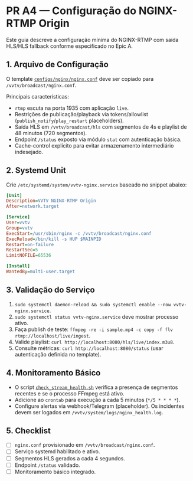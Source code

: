 # PR A4 — Configuração do NGINX-RTMP Origin

Este guia descreve a configuração mínima do NGINX-RTMP com saída HLS/HLS fallback conforme especificado no Epic A.

## 1. Arquivo de Configuração

O template [`configs/nginx/nginx.conf`](../../configs/nginx/nginx.conf) deve ser copiado para `/vvtv/broadcast/nginx.conf`.

Principais características:

- `rtmp` escuta na porta 1935 com aplicação `live`.
- Restrições de publicação/playback via tokens/allowlist (`publish_notify`/`play_restart` placeholders).
- Saída HLS em `/vvtv/broadcast/hls` com segmentos de 4s e playlist de 48 minutos (720 segmentos).
- Endpoint `/status` exposto via módulo `stat` com autenticação básica.
- Cache-control explícito para evitar armazenamento intermediário indesejado.

## 2. Systemd Unit

Crie `/etc/systemd/system/vvtv-nginx.service` baseado no snippet abaixo:

```ini
[Unit]
Description=VVTV NGINX-RTMP Origin
After=network.target

[Service]
User=vvtv
Group=vvtv
ExecStart=/usr/sbin/nginx -c /vvtv/broadcast/nginx.conf
ExecReload=/bin/kill -s HUP $MAINPID
Restart=on-failure
RestartSec=5
LimitNOFILE=65536

[Install]
WantedBy=multi-user.target
```

## 3. Validação do Serviço

1. `sudo systemctl daemon-reload && sudo systemctl enable --now vvtv-nginx.service`.
2. `sudo systemctl status vvtv-nginx.service` deve mostrar processo ativo.
3. Faça publish de teste: `ffmpeg -re -i sample.mp4 -c copy -f flv rtmp://localhost/live/ingest`.
4. Valide playlist: `curl http://localhost:8080/hls/live/index.m3u8`.
5. Consulte métricas: `curl http://localhost:8080/status` (usar autenticação definida no template).

## 4. Monitoramento Básico

- O script [`check_stream_health.sh`](../../scripts/system/check_stream_health.sh) verifica a presença de segmentos recentes e se
  o processo FFmpeg está ativo.
- Adicione ao `crontab` para execução a cada 5 minutos (`*/5 * * * *`).
- Configure alertas via webhook/Telegram (placeholder). Os incidentes devem ser logados em
  `/vvtv/system/logs/nginx_health.log`.

## 5. Checklist

- [ ] `nginx.conf` provisionado em `/vvtv/broadcast/nginx.conf`.
- [ ] Serviço systemd habilitado e ativo.
- [ ] Segmentos HLS gerados a cada 4 segundos.
- [ ] Endpoint `/status` validado.
- [ ] Monitoramento básico integrado.
